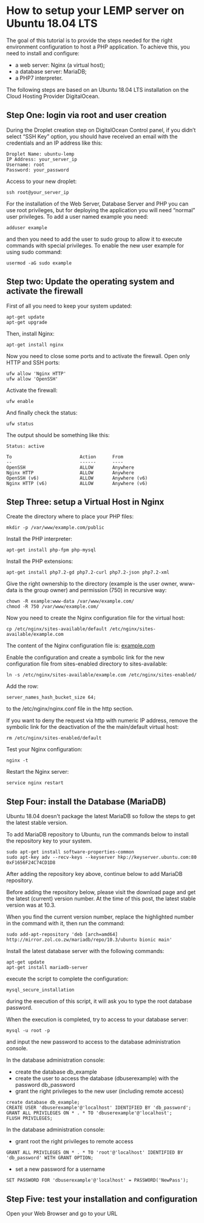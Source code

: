 # How to setup your LEMP server on Ubuntu 18.04 LTS

The goal of this tutorial is to provide the steps needed for the right environment configuration to host a PHP application. To achieve this, you need to install and configure:

* a web server: Nginx (a virtual host);
* a database server: MariaDB;
* a PHP7 interpreter.

The following steps are based on an Ubuntu 18.04 LTS installation on the Cloud Hosting Provider
DigitalOcean.


## Step One: login via root and user creation

During the Droplet creation step on DigitalOcean Control panel, if you didn’t select “SSH Key” option, you should have received an email with the credentials and an IP address like this:

```
Droplet Name: ubuntu-lemp
IP Address: your_server_ip
Username: root
Password: your_password
```

Access to your new droplet:

```
ssh root@your_server_ip
```

For the installation of the Web Server, Database Server and PHP you can use root privileges, but for deploying the application you will need “normal” user privileges.
To add a user named example you need:

```
adduser example
```

and then you need to add the user to sudo group to allow it to execute commands with special privileges. To enable the new user example for using sudo command:

```
usermod -aG sudo example
```

## Step two: Update the operating system and activate the firewall

First of all you need to keep your system updated:

```
apt-get update
apt-get upgrade
```

Then, install Nginx:

```
apt-get install nginx
```

Now you need to close some ports and to activate the firewall.
Open only HTTP and SSH ports:

```
ufw allow 'Nginx HTTP'
ufw allow 'OpenSSH'
```

Activate the firewall:

```
ufw enable
```

And finally check the status:

```
ufw status
```

The output should be something like this:

```
Status: active

To                         Action      From
--                         ------      ----
OpenSSH                    ALLOW       Anywhere
Nginx HTTP                 ALLOW       Anywhere
OpenSSH (v6)               ALLOW       Anywhere (v6)
Nginx HTTP (v6)            ALLOW       Anywhere (v6)
```

## Step Three: setup a Virtual Host in Nginx

Create the directory where to place your PHP files:

```
mkdir -p /var/www/example.com/public
```

Install the PHP interpreter:

```
apt-get install php-fpm php-mysql
```

Install the PHP extensions:

```
apt-get install php7.2-gd php7.2-curl php7.2-json php7.2-xml
```

Give the right ownership to the directory (example is the user owner, www-data is the group owner) and permission (750) in recursive way:

```
chown -R example:www-data /var/www/example.com/
chmod -R 750 /var/www/example.com/
```

Now you need to create the Nginx configuration file for the virtual host:

```
cp /etc/nginx/sites-available/default /etc/nginx/sites-available/example.com
```

The content of the Nginx configuration file is: [example.com](/tutorials/nginx/example.md)

Enable the configuration and create a symbolic link for the new configuration file from sites-enabled directory to sites-available:

```
ln -s /etc/nginx/sites-available/example.com /etc/nginx/sites-enabled/
```

Add the row:

```
server_names_hash_bucket_size 64;
```
to the /etc/nginx/nginx.conf file in the http section.

If you want to deny the request via http with numeric IP address, remove the symbolic link for the deactivation of the the main/default virtual host:

```
rm /etc/nginx/sites-enabled/default
```

Test your Nginx configuration:

```
nginx -t
```

Restart the Nginx server:

```
service nginx restart
```

## Step Four: install the Database (MariaDB)

Ubuntu 18.04 doesn't package the latest MariaDB so follow the steps to get
the latest stable version.

To add MariaDB repository to Ubuntu, run the commands below to
install the repository key to your system.

```
sudo apt-get install software-properties-common
sudo apt-key adv --recv-keys --keyserver hkp://keyserver.ubuntu.com:80 0xF1656F24C74CD1D8
```

After adding the repository key above, continue below to add MariaDB repository.

Before adding the repository below, please visit the download page and get the latest (current) version number. At the time of this post, the latest stable version was at 10.3.

When you find the current version number, replace the highlighted number in the command with it, then run the command:

```
sudo add-apt-repository 'deb [arch=amd64] http://mirror.zol.co.zw/mariadb/repo/10.3/ubuntu bionic main'
```

Install the latest database server with the following commands:

```
apt-get update
apt-get install mariadb-server
```
execute the script to complete the configuration:

```
mysql_secure_installation
```
during the execution of this script, it will ask you to type the root database password.

When the execution is completed, try to access to your database server:

```
mysql -u root -p
```
and input the new password to access to the database administration console.

In the database administration console:

* create the database db_example
* create the user to access the database (dbuserexample) with the password db_password
* grant the right privileges to the new user (including remote access)

```
create database db_example;
CREATE USER 'dbuserexample'@'localhost' IDENTIFIED BY 'db_password';
GRANT ALL PRIVILEGES ON * . * TO 'dbuserexample'@'localhost';
FLUSH PRIVILEGES;
```

In the database administration console:

* grant root the right privileges to remote access

```
GRANT ALL PRIVILEGES ON * . * TO 'root'@'localhost' IDENTIFIED BY 'db_password' WITH GRANT OPTION;
```

* set a new password for a username

```
SET PASSWORD FOR 'dbuserexample'@'localhost' = PASSWORD('NewPass');
```

## Step Five: test your installation and configuration

Open your Web Browser and go to your URL
